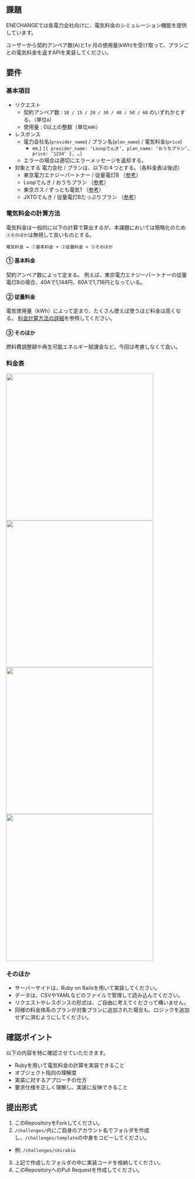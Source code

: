 ## 課題
ENECHANGEでは各電力会社向けに、電気料金のシミュレーション機能を提供しています。

ユーザーから契約アンペア数(A)と1ヶ月の使用量(kWh)を受け取って、プランごとの電気料金を返すAPIを実装してください。

## 要件
### 基本項目
- リクエスト
  - 契約アンペア数 : `10 / 15 / 20 / 30 / 40 / 50 / 60` のいずれかとする。（単位`A`）
  - 使用量 : 0以上の整数（単位`kWh`）
- レスポンス
  - 電力会社名(`provider_name`) / プラン名(`plan_name`) / 電気料金(`price`)	
    - ex.)  `[{ provider_name: ‘Looopでんき’, plan_name: ‘おうちプラン’, price: ‘1234’ }, …]`  
  - エラーの場合は適切にエラーメッセージを返却する。
- 対象とする 電力会社 / プランは、以下の４つとする。（各料金表は後述）
  - 東京電力エナジーパートナー / 従量電灯B （[参考](http://www.tepco.co.jp/ep/private/plan/old01.html)）
  - Loopでんき / おうちプラン （[参考](https://looop-denki.com/low-v/plan/)）
  - 東京ガス / ずっとも電気1 （[参考](https://home.tokyo-gas.co.jp/power/ryokin/menu_waribiki/menu1.html)）
  - JXTGでんき / 従量電灯Bたっぷりプラン （[参考](https://mydenki.jp/files/plan_tappuri.pdf)）

### 電気料金の計算方法
電気料金は一般的に以下の計算で算出するが、本課題においては簡略化のため `③そのほか`は無視して良いものとする。
```
電気料金 = ①基本料金 + ②従量料金 + ③そのほか
```

#### ① 基本料金
契約アンペア数によって定まる。
例えば、東京電力エナジーパートナーの従量電灯Bの場合、40Aで1,144円、60Aで1,716円となっている。

#### ② 従量料金
電気使用量（kWh）によって定まり、たくさん使えば使うほど料金は高くなる。
[料金計算方法の詳細](https://www.tepco.co.jp/ep/private/plan2/chargelist04.html#sec03)を参照してください。

#### ③ そのほか
燃料費調整額や再生可能エネルギー賦課金など。今回は考慮しなくて良い。

### 料金表
<img src="https://user-images.githubusercontent.com/1951287/150285118-01b72e4b-93a2-4d57-9e0c-861d60827f60.png" width="400px"> <img src="https://user-images.githubusercontent.com/1951287/150285466-2ef6c23a-f3a9-4123-9c1f-a1b3aed610c2.png" width="400px">
<img src="https://user-images.githubusercontent.com/1951287/150285521-338b0083-b297-4b26-af45-64d8546f0d12.png" width="400px"> <img src="https://user-images.githubusercontent.com/1951287/150285556-c69c2b6e-955a-4769-b64e-1785e4e27d81.png" width="400px">


### そのほか
- サーバーサイドは、Ruby on Railsを用いて実装してください。
- データは、CSVやYAMLなどのファイルで管理して読み込んでください。
- リクエストやレスポンスの形式は、ご自由に考えてくださって構いません。
- 同様の料金体系のプランが対象プランに追加された場合も、ロジックを追加せずに済むようにしてください。

## 確認ポイント
以下の内容を特に確認させていただきます。
- Rubyを用いて電気料金の計算を実装できること
- オブジェクト指向の理解度
- 実装に対するアプローチの仕方
- 要求仕様を正しく理解し、実装に反映できること

## 提出形式
1. このRepositoryをForkしてください。
2. `/challenges/`内にご自身のアカウント名でフォルダを作成し、`/challenges/template`の中身をコピーしてください。
  - 例: `/challenges/shirakia`
3. 上記で作成したフォルダの中に実装コードを格納してください。
3. このRepositoryへのPull Requestを作成してください。
